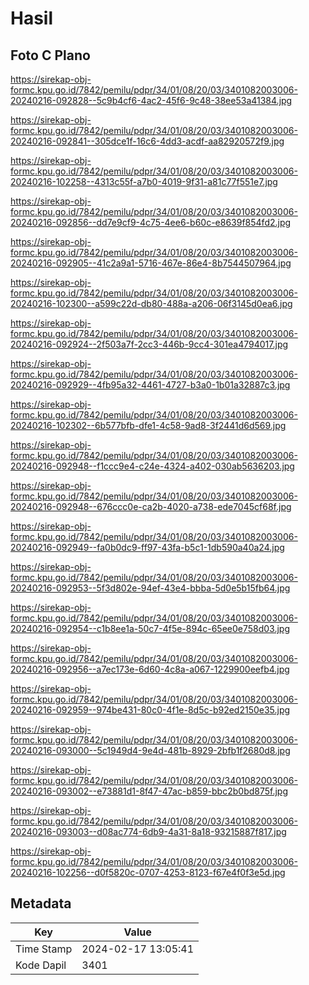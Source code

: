 # Hasil

## Foto C Plano

https://sirekap-obj-formc.kpu.go.id/7842/pemilu/pdpr/34/01/08/20/03/3401082003006-20240216-092828--5c9b4cf6-4ac2-45f6-9c48-38ee53a41384.jpg

https://sirekap-obj-formc.kpu.go.id/7842/pemilu/pdpr/34/01/08/20/03/3401082003006-20240216-092841--305dce1f-16c6-4dd3-acdf-aa82920572f9.jpg

https://sirekap-obj-formc.kpu.go.id/7842/pemilu/pdpr/34/01/08/20/03/3401082003006-20240216-102258--4313c55f-a7b0-4019-9f31-a81c77f551e7.jpg

https://sirekap-obj-formc.kpu.go.id/7842/pemilu/pdpr/34/01/08/20/03/3401082003006-20240216-092856--dd7e9cf9-4c75-4ee6-b60c-e8639f854fd2.jpg

https://sirekap-obj-formc.kpu.go.id/7842/pemilu/pdpr/34/01/08/20/03/3401082003006-20240216-092905--41c2a9a1-5716-467e-86e4-8b7544507964.jpg

https://sirekap-obj-formc.kpu.go.id/7842/pemilu/pdpr/34/01/08/20/03/3401082003006-20240216-102300--a599c22d-db80-488a-a206-06f3145d0ea6.jpg

https://sirekap-obj-formc.kpu.go.id/7842/pemilu/pdpr/34/01/08/20/03/3401082003006-20240216-092924--2f503a7f-2cc3-446b-9cc4-301ea4794017.jpg

https://sirekap-obj-formc.kpu.go.id/7842/pemilu/pdpr/34/01/08/20/03/3401082003006-20240216-092929--4fb95a32-4461-4727-b3a0-1b01a32887c3.jpg

https://sirekap-obj-formc.kpu.go.id/7842/pemilu/pdpr/34/01/08/20/03/3401082003006-20240216-102302--6b577bfb-dfe1-4c58-9ad8-3f2441d6d569.jpg

https://sirekap-obj-formc.kpu.go.id/7842/pemilu/pdpr/34/01/08/20/03/3401082003006-20240216-092948--f1ccc9e4-c24e-4324-a402-030ab5636203.jpg

https://sirekap-obj-formc.kpu.go.id/7842/pemilu/pdpr/34/01/08/20/03/3401082003006-20240216-092948--676ccc0e-ca2b-4020-a738-ede7045cf68f.jpg

https://sirekap-obj-formc.kpu.go.id/7842/pemilu/pdpr/34/01/08/20/03/3401082003006-20240216-092949--fa0b0dc9-ff97-43fa-b5c1-1db590a40a24.jpg

https://sirekap-obj-formc.kpu.go.id/7842/pemilu/pdpr/34/01/08/20/03/3401082003006-20240216-092953--5f3d802e-94ef-43e4-bbba-5d0e5b15fb64.jpg

https://sirekap-obj-formc.kpu.go.id/7842/pemilu/pdpr/34/01/08/20/03/3401082003006-20240216-092954--c1b8ee1a-50c7-4f5e-894c-65ee0e758d03.jpg

https://sirekap-obj-formc.kpu.go.id/7842/pemilu/pdpr/34/01/08/20/03/3401082003006-20240216-092956--a7ec173e-6d60-4c8a-a067-1229900eefb4.jpg

https://sirekap-obj-formc.kpu.go.id/7842/pemilu/pdpr/34/01/08/20/03/3401082003006-20240216-092959--974be431-80c0-4f1e-8d5c-b92ed2150e35.jpg

https://sirekap-obj-formc.kpu.go.id/7842/pemilu/pdpr/34/01/08/20/03/3401082003006-20240216-093000--5c1949d4-9e4d-481b-8929-2bfb1f2680d8.jpg

https://sirekap-obj-formc.kpu.go.id/7842/pemilu/pdpr/34/01/08/20/03/3401082003006-20240216-093002--e73881d1-8f47-47ac-b859-bbc2b0bd875f.jpg

https://sirekap-obj-formc.kpu.go.id/7842/pemilu/pdpr/34/01/08/20/03/3401082003006-20240216-093003--d08ac774-6db9-4a31-8a18-93215887f817.jpg

https://sirekap-obj-formc.kpu.go.id/7842/pemilu/pdpr/34/01/08/20/03/3401082003006-20240216-102256--d0f5820c-0707-4253-8123-f67e4f0f3e5d.jpg


## Metadata

| Key        | Value               |
| ---------- | ------------------- |
| Time Stamp | 2024-02-17 13:05:41 |
| Kode Dapil | 3401                |



